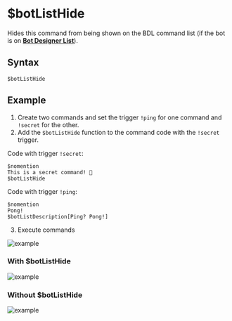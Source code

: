 # $botListHide
Hides this command from being shown on the BDL command list (if the bot is on [**Bot Designer List**](https://botdesignerlist.com)).

## Syntax
```
$botListHide
```

## Example
1. Create two commands and set the trigger `!ping` for one command and `!secret` for the other.
2. Add the `$botListHide` function to the command code with the `!secret` trigger.

Code with trigger `!secret`:
```
$nomention
This is a secret command! 🤫
$botListHide
```
Code with trigger `!ping`:
```
$nomention
Pong!
$botListDescription[Ping? Pong!]
```
3. Execute commands

![example](https://user-images.githubusercontent.com/113303649/210347402-7b36f8f4-fc8f-4804-9310-1ed2de0392dc.png)
### With $botListHide
![example](https://user-images.githubusercontent.com/113303649/210349185-677b00f3-df10-4443-a9b5-25ec9c2c2e29.png)
### Without $botListHide
![example](https://user-images.githubusercontent.com/113303649/210350126-b99c73bd-e684-4f5e-a01c-f32c40c54c20.png)

